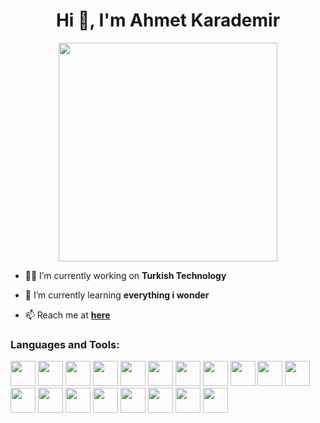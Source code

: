 <h1 align="center">Hi 👋, I'm Ahmet Karademir</h1>
<div id="header" align="center">
  <img src="https://media.tenor.com/GfSX-u7VGM4AAAAC/coding.gif" width="350"/>
</div>

- 👨‍💻 I’m currently working on **Turkish Technology**

- 🌱 I’m currently learning **everything i wonder**

- 📫 Reach me at **[here](mailto:ahmtk1910@gmail.com)**

<h3 align="left">Languages and Tools:</h3>
<p align="left">
<img src="https://cdn.jsdelivr.net/gh/devicons/devicon/icons/csharp/csharp-original.svg" width="40px" />
<img src="https://cdn.jsdelivr.net/gh/devicons/devicon/icons/dotnetcore/dotnetcore-original.svg" width="40px"/>
<img src="https://cdn.jsdelivr.net/gh/devicons/devicon/icons/html5/html5-original.svg" width="40px"/>
<img src="https://cdn.jsdelivr.net/gh/devicons/devicon/icons/css3/css3-original.svg" width="40px"/>
<img src="https://cdn.jsdelivr.net/gh/devicons/devicon/icons/nodejs/nodejs-original.svg" width="40px"/>
<img src="https://cdn.jsdelivr.net/gh/devicons/devicon/icons/typescript/typescript-original.svg" width="40px"/>
<img src="https://cdn.jsdelivr.net/gh/devicons/devicon/icons/react/react-original.svg" width="40px"/>
<img src="https://cdn.jsdelivr.net/gh/devicons/devicon/icons/django/django-plain.svg" width="40px"/>
<img src="https://cdn.jsdelivr.net/gh/devicons/devicon/icons/microsoftsqlserver/microsoftsqlserver-plain.svg" width="40px"/>
<img src="https://cdn.jsdelivr.net/gh/devicons/devicon/icons/postgresql/postgresql-original.svg" width="40px"/>
<img src="https://cdn.jsdelivr.net/gh/devicons/devicon/icons/mongodb/mongodb-original.svg" width="40px"/>
<img src="https://cdn.jsdelivr.net/gh/devicons/devicon/icons/oracle/oracle-original.svg" width="40px"/>
<img src="https://cdn.jsdelivr.net/gh/devicons/devicon/icons/redis/redis-original.svg" width="40px"/>
<img src="https://cdn.jsdelivr.net/gh/devicons/devicon/icons/androidstudio/androidstudio-original.svg" width="40px"/>
<img src="https://cdn.jsdelivr.net/gh/devicons/devicon/icons/flutter/flutter-original.svg" width="40px"/>
<img src="https://cdn.jsdelivr.net/gh/devicons/devicon/icons/unity/unity-original.svg" width="40px"/>         
<img src="https://cdn.jsdelivr.net/gh/devicons/devicon/icons/amazonwebservices/amazonwebservices-original-wordmark.svg" width="40px"/>          
<img src="https://cdn.jsdelivr.net/gh/devicons/devicon/icons/materialui/materialui-original.svg" width="40px"/>
<img src="https://cdn.jsdelivr.net/gh/devicons/devicon/icons/docker/docker-original.svg" width="40px"/>

</p>        
          
            
           
          
            
          
          
            
                  
<!--
**besyuzkirk/besyuzkirk** is a ✨ _special_ ✨ repository because its `README.md` (this file) appears on your GitHub profile.

Here are some ideas to get you started:

- 🔭 I’m currently working on ...
- 🌱 I’m currently learning ...
- 👯 I’m looking to collaborate on ...
- 🤔 I’m looking for help with ...
- 💬 Ask me about ...
- 📫 How to reach me: ...
- 😄 Pronouns: ...
- ⚡ Fun fact: ...
-->
